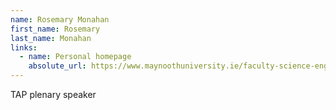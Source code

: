 ```yaml
---
name: Rosemary Monahan 
first_name: Rosemary 
last_name: Monahan
links:
  - name: Personal homepage
    absolute_url: https://www.maynoothuniversity.ie/faculty-science-engineering/our-people/rosemary-monahan
---
```


TAP plenary speaker
